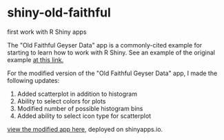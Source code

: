 # shiny-old-faithful
first work with R Shiny apps

The "Old Faithful Geyser Data" app is a commonly-cited example for starting to learn how to work with R Shiny. See an example of the original example [at this link.](https://shiny.rstudio.com/articles/basics.html)

For the modified version of the "Old Faithful Geyser Data" app, I made the following updates:
1. Added scatterplot in addition to histogram
2. Ability to select colors for plots
3. Modified number of possible histogram bins
4. Added ability to select icon type for scatterplot

[view the modified app here](https://sarahrunkle.shinyapps.io/shiny-old-faithful/), deployed on shinyapps.io.

